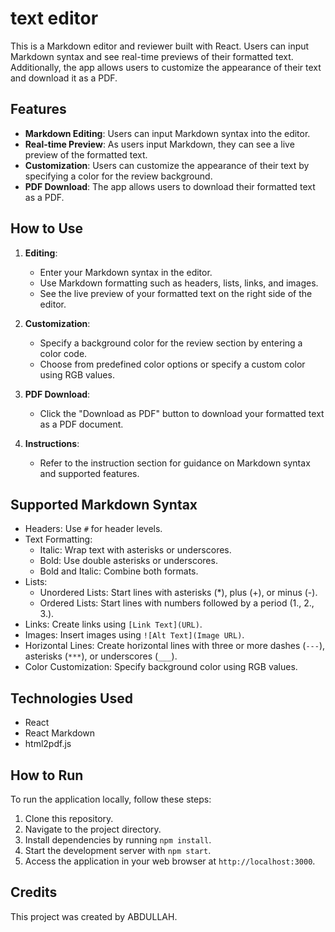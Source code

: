 # text editor

This is a Markdown editor and reviewer built with React. Users can input Markdown syntax and see real-time previews of their formatted text. Additionally, the app allows users to customize the appearance of their text and download it as a PDF.

## Features

- **Markdown Editing**: Users can input Markdown syntax into the editor.
- **Real-time Preview**: As users input Markdown, they can see a live preview of the formatted text.
- **Customization**: Users can customize the appearance of their text by specifying a color for the review background.
- **PDF Download**: The app allows users to download their formatted text as a PDF.

## How to Use

1. **Editing**: 
   - Enter your Markdown syntax in the editor.
   - Use Markdown formatting such as headers, lists, links, and images.
   - See the live preview of your formatted text on the right side of the editor.

2. **Customization**:
   - Specify a background color for the review section by entering a color code.
   - Choose from predefined color options or specify a custom color using RGB values.

3. **PDF Download**:
   - Click the "Download as PDF" button to download your formatted text as a PDF document.

4. **Instructions**:
   - Refer to the instruction section for guidance on Markdown syntax and supported features.

## Supported Markdown Syntax

- Headers: Use `#` for header levels.
- Text Formatting: 
  - Italic: Wrap text with asterisks or underscores.
  - Bold: Use double asterisks or underscores.
  - Bold and Italic: Combine both formats.
- Lists:
  - Unordered Lists: Start lines with asterisks (*), plus (+), or minus (-).
  - Ordered Lists: Start lines with numbers followed by a period (1., 2., 3.).
- Links: Create links using `[Link Text](URL)`.
- Images: Insert images using `![Alt Text](Image URL)`.
- Horizontal Lines: Create horizontal lines with three or more dashes (`---`), asterisks (`***`), or underscores (`___`).
- Color Customization: Specify background color using RGB values.

## Technologies Used

- React
- React Markdown
- html2pdf.js

## How to Run

To run the application locally, follow these steps:

1. Clone this repository.
2. Navigate to the project directory.
3. Install dependencies by running `npm install`.
4. Start the development server with `npm start`.
5. Access the application in your web browser at `http://localhost:3000`.

## Credits

This project was created by ABDULLAH.
